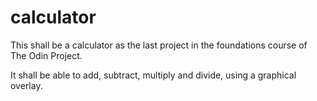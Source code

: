 # calculator

This shall be a calculator as the last project in the foundations course of The Odin Project.

It shall be able to add, subtract, multiply and divide, using a graphical overlay.